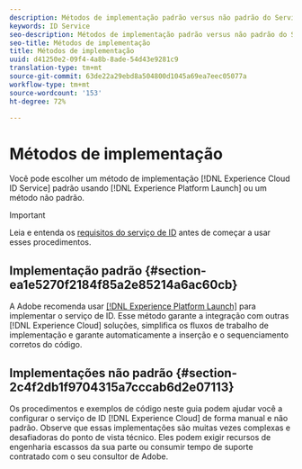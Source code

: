 ```yaml
---
description: Métodos de implementação padrão versus não padrão do Serviço de identidade da Experience Cloud.
keywords: ID Service
seo-description: Métodos de implementação padrão versus não padrão do Serviço de identidade da Experience Cloud.
seo-title: Métodos de implementação
title: Métodos de implementação
uuid: d41250e2-09f4-4a8b-8ade-54d43e9281c9
translation-type: tm+mt
source-git-commit: 63de22a29ebd8a504800d1045a69ea7eec05077a
workflow-type: tm+mt
source-wordcount: '153'
ht-degree: 72%

---
```



# Métodos de implementação

Você pode escolher um método de implementação [!DNL Experience Cloud ID Service] padrão usando [!DNL Experience Platform Launch] ou um método não padrão.

>[!IMPORTANT]
>
>Leia e entenda os [requisitos do serviço de ID](../reference/requirements.md) antes de começar a usar esses procedimentos.

## Implementação padrão {#section-ea1e5270f2184f85a2e85214a6ac60cb}

A Adobe recomenda usar [[!DNL Experience Platform Launch]](https://docs.adobe.com/content/help/pt-BR/launch/using/implement/solutions/idservice-save.html) para implementar o serviço de ID. Esse método garante a integração com outras [!DNL Experience Cloud] soluções, simplifica os fluxos de trabalho de implementação e garante automaticamente a inserção e o sequenciamento corretos do código.

## Implementações não padrão {#section-2c4f2db1f9704315a7cccab6d2e07113}

Os procedimentos e exemplos de código neste guia podem ajudar você a configurar o serviço de ID [!DNL Experience Cloud] de forma manual e não padrão. Observe que essas implementações são muitas vezes complexas e desafiadoras do ponto de vista técnico. Eles podem exigir recursos de engenharia escassos da sua parte ou consumir tempo de suporte contratado com o seu consultor de Adobe.
